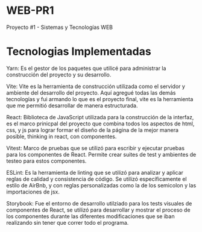 # WEB-PR1
Proyecto #1 - Sistemas y Tecnologías WEB

# Tecnologias Implementadas 
Yarn: 
    Es el gestor de los paquetes que utilicé para administrar la construcción del proyecto y su desarrollo.

Vite: 
    Vite es la herramienta de construcción utilizada como el servidor y ambiente del desarrollo del proyecto. Aquí agregué todas las demás tecnologías y fui armando lo que es el proyecto final, vite es la herramienta que me permitió desarrollar de manera estructurada.

React: 
    Biblioteca de JavaScript utilizada para la construcción de la interfaz, es el marco prinicpal del proyecto que combina todos los aspectos de html, css, y js para lograr formar el diseño de la página de la mejor manera posible, thinking in react, con componentes.

Vitest: 
    Marco de pruebas que se utilizó para escribir y ejecutar pruebas para los componentes de React. Permite crear suites de test y ambientes de testeo para estos componentes.

ESLint: 
    Es la herramienta de linting que se utilizó para analizar y aplicar reglas de calidad y consistencia de código. Se utilizó específicamente el estilo de AirBnb, y con reglas personalizadas como la de los semicolon y las importaciones de jsx.

Storybook: 
    Fue el entorno de desarrollo utilziado para los tests visuales de componentes de React, se utilizó para desarrollar y mostrar el proceso de los componentes durante las diferentes modificaciones que se iban realizando sin tener que correr todo el programa.

